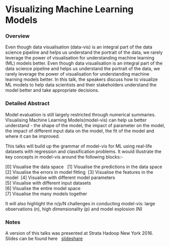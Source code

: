 # Visualizing Machine Learning Models

### Overview  

Even though data visualisation (data-vis) is an integral part of the data science pipeline and helps us understand the portrait of the data, we rarely leverage the power of visualisation for understanding machine learning (ML) models better. Even though data visualisation is an integral part of the data science pipeline and helps us understand the portrait of the data, we rarely leverage the power of visualisation for understanding machine learning models better.  In this talk, the speakers discuss how to visualize ML models to help data scientists and their stakeholders understand the model better and take appropriate decisions.


### Detailed Abstract

Model evaluation is still largely restricted through numerical summaries. Visualising Machine Learning Models(model-vis) can help us better understand - the shape of the model, the impact of parameter on the model, the impact of different input data on the model, the fit of the model and where it can be improved.

This talks will build up the grammar of model-vis for ML using real-life datasets with regression and classification problems. It would illustrate the key concepts in model-vis around the following blocks:- 

[0] Visualise the data space   
[1] Visualise the predictions in the data space  
[2] Visualise the errors in model fitting  
[3] Visualise the features in the model  
[4] Visualise with different model parameters   
[5] Visualise with different input datasets   
[6] Visualise the entire model space   
[7] Visualise the many models together   

It will also highlight the n/p/N challenges in conducting model-vis: large observations (n), high dimensionality (p) and model explosion (N)


### Notes  
A version of this talks was presented at Strata Hadoop New York 2016. Slides can be found here   
[slideshare](https://www.slideshare.net/amitkaps/model-visualisation-66569635)
